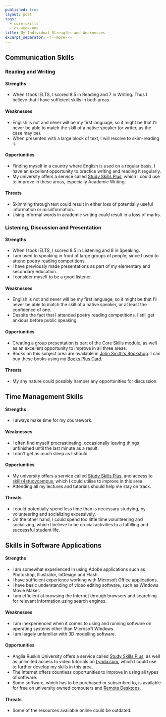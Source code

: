 ```yaml
---
published: true
layout: post
tags:
  - core-skills
  - cs-week-one
title: My Individual Strengths and Weaknesses
excerpt_separator: <!--more-->
---
```


## Communication Skills 
<h3>Reading and Writing</h3>
<h4>Strengths</h4>
  <ul>
    <li>When I took IELTS, I scored 8.5 in Reading and 7 in Writing. Thus I believe that I have sufficient skills in both areas.</li>
    </ul>
<h4>Weaknesses</h4>
   <ul>
     <li>English is not and never will be my first language, so it might be that I'll never be able to match the skill of a native speaker (or writer, as the case may be).</li>
     <li>When presented with a large block of text, I will resolve to skim-reading it.</li>
   </ul>
 <h4>Opportunities</h4>
   <ul>
     <li>Finding myself in a country where English is used on a regular basis, I have an excellent opportunity to practice writing and reading it regularly.</li>
     <li>My university offers a service called <a href="http://web.anglia.ac.uk/anet/studyskillsplus/">Study Skills Plus</a>, which I could use to improve in these areas, especially Academic Writing.</li>
   </ul>
<h4>Threats</h4>
   <ul>
     <li>Skimming through text could result in either loss of potentially useful information or misinformation.</li>
     <li>Using informal words in academic writing could result in a loss of marks.</li>
   </ul>
<!--more--> 
   
<h3>Listening, Discussion and Presentation</h3>
<h4>Strengths</h4>
 <ul>
    <li>When I took IELTS, I scored 8.5 in Listening and 8 in Speaking.</li>
    <li>I am used to speaking in front of large groups of people, since I used to attend poetry reading competitions.</li>
    <li>I have previously made presentations as part of my elementary and secondary education.</li>
    <li>I consider myself to be a good listener.</li>
  </ul>
<h4>Weaknesses</h4>
  <ul>
    <li>English is not and never will be my first language, so it might be that I'll never be able to match the skill of a native speaker, or at least the confidence of one.</li>
    <li>Despite the fact that I attended poetry reading competitions, I still get anxious before public speaking.</li>
  </ul>
<h4>Opportunities</h4>
  <ul>
    <li>Creating a group presentation is part of the Core Skills module, as well as an excellent opportunity to improve in all three areas.</li>
    <li>Books on this subject area are available in <a href="http://www.johnsmith.co.uk/aru">John Smith's Bookshop</a>. I can buy these books using my <a href="http://www.johnsmith.co.uk/aru/books-plus-scheme">Books Plus Card.</a></li>
  </ul>
<h4>Threats</h4>
  <ul>
    <li>My shy nature could possibly hamper any opportunities for discussion.</li>
  </ul>
    
## Time Management Skills 
<h4>Strengths</h4>
  <ul>
    <li>I always make time for my coursework.</li>
  </ul>
<h4>Weaknesses</h4>
  <ul>
    <li>I often find myself procrastinating, occasionally leaving things unfinished until the last minute as a result.</li>
    <li>I don't get as much sleep as I should.</li>
  </ul>
<h4>Opportunities</h4>
  <ul>
    <li>My university offers a service called <a href="http://web.anglia.ac.uk/anet/studyskillsplus/">Study Skills Plus</a>, and access to <a href="http://www.skills4studycampus.com/palgrave/">skills4studycampus</a>, which I could utilise to improve in this area.</li>
     <li>Attending all my lectures and tutorials should help me stay on track.</li>
  </ul>
<h4>Threats</h4>
  <ul>
    <li>I could potentially spend less time than is necessary studying, by volunteering and socializing excessively.</li>
    <li>On the other hand, I could spend too little time volunteering and socializing, which I believe to be crucial activities to a fulfilling and successful student life.</li>
            </ul>
    
## Skills in Software Applications

<h4>Strengths</h4>
  <ul>
    <li>I am somewhat experienced in using Adobe applications such as Photoshop, Illustrator, InDesign and Flash.</li>
    <li>I have sufficient experience working with Microsoft Office applications.</li>
    <li>I have basic understanding of video editing software, such as Windows Movie Maker.</li>
    <li>I am efficient at browsing the Internet through browsers and searching for relevant information using search engines.</li>
  </ul>
<h4>Weaknesses</h4>
  <ul>
    <li>I am inexperienced when it comes to using and running software on operating systems other than Microsoft Windows.</li>
    <li>I am largely unfamiliar with 3D modelling software.</li>
  </ul>
<h4>Opportunities</h4>
  <ul>
    <li>Anglia Ruskin University offers a service called <a href="http://web.anglia.ac.uk/anet/studyskillsplus/">Study Skills Plus</a>, as well as unlimited access to video tutorials on <a href="https://www.lynda.com/">Lynda.com</a>, which I could use to further develop my skills in this area.</li>
     <li>The Internet offers countless opportunities to improve in using all types of software.</li>
     <li>Some software, which has to be purchased or subscribed to, is available for free on university owned computers and <a href="http://web.anglia.ac.uk/it/services/remotedesktop/">Remote Desktops</a>.</li>
  </ul>
<h4>Threats</h4>
  <ul>
    <li>Some of the resources available online could be outdated.</li>
  </ul>
